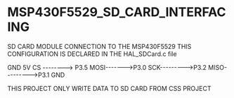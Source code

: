 # MSP430F5529_SD_CARD_INTERFACING

SD CARD MODULE CONNECTION TO THE MSP430F5529
THIS CONFIGURATION IS DECLARED IN THE HAL_SDCard.c file

GND 
5V
CS --------> P3.5
MOSI------->P3.0
SCK--------->P3.2
MISO--------->P3.1
GND

THIS PROJECT ONLY WRITE DATA TO SD CARD FROM CSS PROJECT
